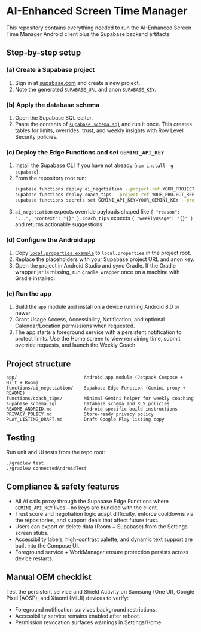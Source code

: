 # AI-Enhanced Screen Time Manager

This repository contains everything needed to run the AI-Enhanced Screen Time Manager Android client plus the Supabase backend artifacts.

## Step-by-step setup

### (a) Create a Supabase project
1. Sign in at [supabase.com](https://supabase.com) and create a new project.
2. Note the generated `SUPABASE_URL` and anon `SUPABASE_KEY`.

### (b) Apply the database schema
1. Open the Supabase SQL editor.
2. Paste the contents of [`supabase_schema.sql`](./supabase_schema.sql) and run it once. This creates tables for limits, overrides, trust, and weekly insights with Row Level Security policies.

### (c) Deploy the Edge Functions and set `GEMINI_API_KEY`
1. Install the Supabase CLI if you have not already (`npm install -g supabase`).
2. From the repository root run:
   ```bash
   supabase functions deploy ai_negotiation --project-ref YOUR_PROJECT_REF
   supabase functions deploy coach_tips --project-ref YOUR_PROJECT_REF
   supabase functions secrets set GEMINI_API_KEY=YOUR_GEMINI_KEY --project-ref YOUR_PROJECT_REF
   ```
3. `ai_negotiation` expects override payloads shaped like `{ "reason": "...", "context": "{}" }`. `coach_tips` expects `{ "weeklyUsage": "{}" }` and returns actionable suggestions.

### (d) Configure the Android app
1. Copy [`local.properties.example`](./local.properties.example) to `local.properties` in the project root.
2. Replace the placeholders with your Supabase project URL and anon key.
3. Open the project in Android Studio and sync Gradle. If the Gradle wrapper jar is missing, run `gradle wrapper` once on a machine with Gradle installed.

### (e) Run the app
1. Build the `app` module and install on a device running Android 8.0 or newer.
2. Grant Usage Access, Accessibility, Notification, and optional Calendar/Location permissions when requested.
3. The app starts a foreground service with a persistent notification to protect limits. Use the Home screen to view remaining time, submit override requests, and launch the Weekly Coach.

## Project structure

```
app/                         Android app module (Jetpack Compose + Hilt + Room)
functions/ai_negotiation/    Supabase Edge Function (Gemini proxy + README)
functions/coach_tips/        Minimal Gemini helper for weekly coaching
supabase_schema.sql          Database schema and RLS policies
README_ANDROID.md            Android-specific build instructions
PRIVACY_POLICY.md            Store-ready privacy policy
PLAY_LISTING_DRAFT.md        Draft Google Play listing copy
```

## Testing

Run unit and UI tests from the repo root:

```
./gradlew test
./gradlew connectedAndroidTest
```

## Compliance & safety features

* All AI calls proxy through the Supabase Edge Functions where `GEMINI_API_KEY` lives—no keys are bundled with the client.
* Trust score and negotiation logic adapt difficulty, enforce cooldowns via the repositories, and support deals that affect future trust.
* Users can export or delete data (Room + Supabase) from the Settings screen stubs.
* Accessibility labels, high-contrast palette, and dynamic text support are built into the Compose UI.
* Foreground service + WorkManager ensure protection persists across device restarts.

## Manual OEM checklist

Test the persistent service and Shield Activity on Samsung (One UI), Google Pixel (AOSP), and Xiaomi (MIUI) devices to verify:
* Foreground notification survives background restrictions.
* Accessibility service remains enabled after reboot.
* Permission revocation surfaces warnings in Settings/Home.
